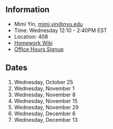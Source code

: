## Information
* Mimi Yin, mimi.yin@nyu.edu
* Time: Wednesday 12:10 - 2:40PM EST
* Location: 408
* [Homework Wiki](https://github.com/ITPNYU/ICM-2023-Code/wiki/Homework-Mimi-06)
* [Office Hours Signup](https://calendar.google.com/calendar/u/0/selfsched?sstoken=UUwyRlNGejliMUxLfGRlZmF1bHR8MTI2NGIyZTNkNDA5MzZhMmU1N2VlZDY5NWJjNmYyMzg)

## Dates

1. Wednesday, October 25
2. Wednesday, November 1
3. Wednesday, November 8
4. Wednesday, November 15
5. Wednesday, November 29
6. Wednesday, December 6
7. Wednesday, December 13
